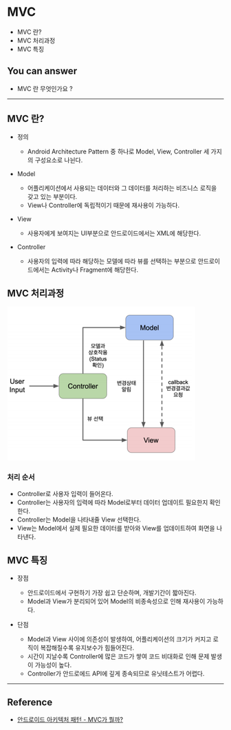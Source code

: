 # MVC
<!--Table of Contents-->
- MVC 란?
- MVC 처리과정
- MVC 특징

<!-- 어떤 질문을 대답할 수 있어야 하는지-->
## You can answer
- MVC 란 무엇인가요 ?

<!--Contents-->

---
## MVC 란?
- 정의
  * Android Architecture Pattern 중 하나로 Model, View, Controller 세 가지의 구성요소로 나뉜다.

- Model
  * 어플리케이션에서 사용되는 데이터와 그 데이터를 처리하는 비즈니스 로직을 갖고 있는 부분이다.
  * View나 Controller에 독립적이기 때문에 재사용이 가능하다.

- View
  * 사용자에게 보여지는 UI부분으로 안드로이드에서는 XML에 해당한다.

- Controller
  * 사용자의 입력에 따라 해당하는 모델에 따라 뷰를 선택하는 부분으로 안드로이드에서는 Activity나 Fragment에 해당한다.

## MVC 처리과정
  ![MVCProcess](./img/MVCProcess.PNG)
  ### 처리 순서
  * Controller로 사용자 입력이 들어온다.
  * Controller는 사용자의 입력에 따라 Model로부터 데이터 업데이트 필요한지 확인한다.
  * Controller는 Model을 나타내줄 View 선택한다.
  * View는 Model에서 실제 필요한 데이터를 받아와 View를 업데이트하여 화면을 나타낸다.

## MVC 특징
  - 장점
    * 안드로이드에서 구현하기 가장 쉽고 단순하며, 개발기간이 짧아진다.
    * Model과 View가 분리되어 있어 Model의 비종속성으로 인해 재사용이 가능하다.

  - 단점
    * Model과 View 사이에 의존성이 발생하여, 어플리케이션의 크기가 커지고 로직이 복잡해질수록 유지보수가 힘들어진다.
    * 시간이 지날수록 Controller에 많은 코드가 쌓여 코드 비대화로 인해 문제 발생이 가능성이 높다.
    * Controller가 안드로에드 API에 깊게 종속되므로 유닛테스트가 어렵다.

---
## Reference
- [안드로이드 아키텍처 패턴 - MVC가 뭘까?](https://velog.io/@jojo_devstory/%EC%95%88%EB%93%9C%EB%A1%9C%EC%9D%B4%EB%93%9C-%EC%95%84%ED%82%A4%ED%85%8D%EC%B3%90-%ED%8C%A8%ED%84%B4-MVC%EA%B0%80-%EB%AD%98%EA%B9%8C)
